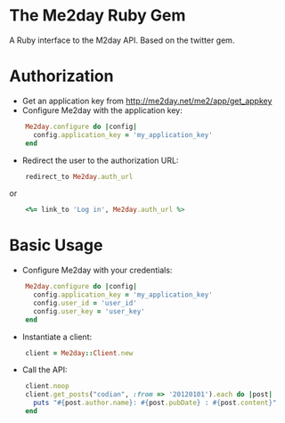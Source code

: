 # The Me2day Ruby Gem

A Ruby interface to the M2day API.  Based on the twitter gem.


Authorization
=====

 * Get an application key from http://me2day.net/me2/app/get_appkey
 * Configure Me2day with the application key:
```ruby
    Me2day.configure do |config|
      config.application_key = 'my_application_key'
    end
```

 * Redirect the user to the authorization URL:

```ruby
    redirect_to Me2day.auth_url
```

or

```ruby
    <%= link_to 'Log in', Me2day.auth_url %>
```
      
Basic Usage
=====

 * Configure Me2day with your credentials:

```ruby
    Me2day.configure do |config|
      config.application_key = 'my_application_key'
      config.user_id = 'user_id'
      config.user_key = 'user_key'
    end
```    

 * Instantiate a client:

```ruby
    client = Me2day::Client.new
```
    
 * Call the API:

```ruby
    client.noop
    client.get_posts("codian", :from => '20120101').each do |post|
      puts "#{post.author.name}: #{post.pubDate} : #{post.content}"
    end
```